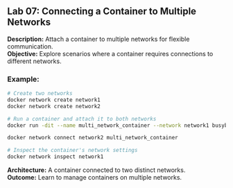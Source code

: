 ## Lab 07: Connecting a Container to Multiple Networks

**Description:** Attach a container to multiple networks for flexible communication.  
**Objective:** Explore scenarios where a container requires connections to different networks.  

### Example:
```bash
# Create two networks
docker network create network1
docker network create network2

# Run a container and attach it to both networks
docker run -dit --name multi_network_container --network network1 busybox

docker network connect network2 multi_network_container

# Inspect the container's network settings
docker network inspect network1
```

**Architecture:** A container connected to two distinct networks.  
**Outcome:** Learn to manage containers on multiple networks.

